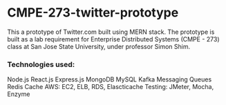 # CMPE-273-twitter-prototype
This a prototype of Twitter.com built using MERN stack. The prototype is built as a lab requirement for Enterprise Distributed Systems (CMPE - 273) class at San Jose State University, under professor Simon Shim.

### Technologies used:
Node.js
React.js
Express.js
MongoDB
MySQL
Kafka Messaging Queues
Redis Cache
AWS: EC2, ELB, RDS, Elascticache
Testing: JMeter, Mocha, Enzyme

